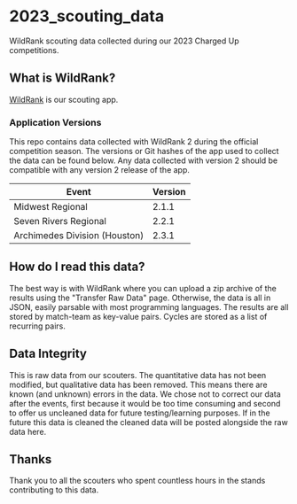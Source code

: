 # 2023_scouting_data

WildRank scouting data collected during our 2023 Charged Up competitions.

## What is WildRank?

[WildRank](https://github.com/wildstang/wildrank) is our scouting app. 

### Application Versions

This repo contains data collected with WildRank 2 during the official competition season. The versions or Git hashes of the app used to collect the data can be found below. Any data collected with version 2 should be compatible with any version 2 release of the app.

| Event                         | Version |
| ----------------------------- | ------- |
| Midwest Regional              | 2.1.1   |
| Seven Rivers Regional         | 2.2.1   |
| Archimedes Division (Houston) | 2.3.1   |

## How do I read this data?

The best way is with WildRank where you can upload a zip archive of the results using the "Transfer Raw Data" page. Otherwise, the data is all in JSON, easily parsable with most programming languages. The results are all stored by match-team as key-value pairs. Cycles are stored as a list of recurring pairs.

## Data Integrity

This is raw data from our scouters. The quantitative data has not been modified, but qualitative data has been removed. This means there are known (and unknown) errors in the data. We chose not to correct our data after the events, first because it would be too time consuming and second to offer us uncleaned data for future testing/learning purposes. If in the future this data is cleaned the cleaned data will be posted alongside the raw data here.

## Thanks

Thank you to all the scouters who spent countless hours in the stands contributing to this data.
